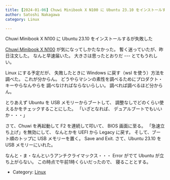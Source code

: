 ```yaml
---
title: [2024-01-06] Chuwi Minibook X N100 に Ubuntu 23.10 をインストールするが失敗した
author: Satoshi Nakagawa
category: Linux

---
```


Chuwi Minibook X N100 に Ubuntu 23.10 をインストールするが失敗した

[Chuwi Minibook X N100](https://www.chuwi.com/jp/product/items/chuwi-minibook-x-n100.html) が気になってしかたなかった。
暫く迷っていたが、昨日注文した。
なんと早速届いた。
大きさは思ったとおりだ ---
とてもうれしい。

 Linux にする予定だが、
失敗したときに Windows に戻す（wsl を使う）方法を
調べた。
これが分からん。
どうやらマシンの素性を調べるためにプロダクト・キーやらなんやらを
調べなければならないらしい。
調べれば調べるほど分からん。

 とりあえず
Ubuntu を USB メモリーからブートして、
調整なしでどのくらい使えるかをチェックすることにした。
「いざとなれば、
デュアルブートでもいいか・・・」

 さて、Chuwi を再起動して F2 を連続して叩いて、
BIOS 画面に至る。
「急速立ち上げ」を無効にして、
なんとかを UEFI から Legacy に戻す。
そして、ブート順のトップに
USB メモリーを置く。
Save and Exit.
さて、Ubuntu 23.10 を USB メモリーにいれた。

 なんと・ま・なんというアンチクライマックス・・・
Error がでて Ubuntu が立ち上がらない。
この時点で午前1時くらいだったので、
寝ることとする。

- Category: [Linux](https://merapano.github.io/categories.html#Linux)

